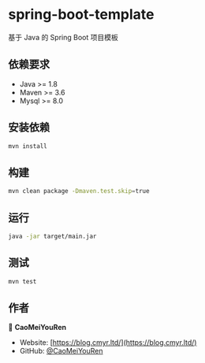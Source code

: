 # spring-boot-template

基于 Java 的 Spring Boot 项目模板

## 依赖要求

- Java >= 1.8
- Maven >= 3.6
- Mysql >= 8.0

## 安装依赖

```sh
mvn install
```

## 构建

```sh
mvn clean package -Dmaven.test.skip=true
```

## 运行

```sh
java -jar target/main.jar
```

## 测试

```sh
mvn test
```

## 作者


👤 **CaoMeiYouRen**

* Website: [https://blog.cmyr.ltd/](https://blog.cmyr.ltd/)
* GitHub: [@CaoMeiYouRen](https://github.com/CaoMeiYouRen)
